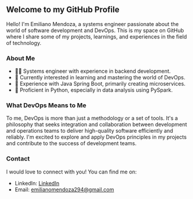 ## Welcome to my GitHub Profile

Hello! I'm Emiliano Mendoza, a systems engineer passionate about the world of software development and DevOps. This is my space on GitHub where I share some of my projects, learnings, and experiences in the field of technology.

### About Me
  - 👨‍💻 Systems engineer with experience in backend development.
  - 🌱 Currently interested in learning and mastering the world of DevOps.
  - 💼 Experience with Java Spring Boot, primarily creating microservices.
  - 🐍 Proficient in Python, especially in data analysis using PySpark.

### What DevOps Means to Me

To me, DevOps is more than just a methodology or a set of tools. It's a philosophy that seeks integration and collaboration between development and operations teams to deliver high-quality software efficiently and reliably. I'm excited to explore and apply DevOps principles in my projects and contribute to the success of development teams.


### Contact
I would love to connect with you! You can find me on:

  - LinkedIn: [LinkedIn](https://www.linkedin.com/in/emiliano-agustín-mendoza-6b9765247)
  - Email: emilianomendoza294@gmail.com

<!---
emendoza96/emendoza96 is a ✨ special ✨ repository because its `README.md` (this file) appears on your GitHub profile.
You can click the Preview link to take a look at your changes.
--->
